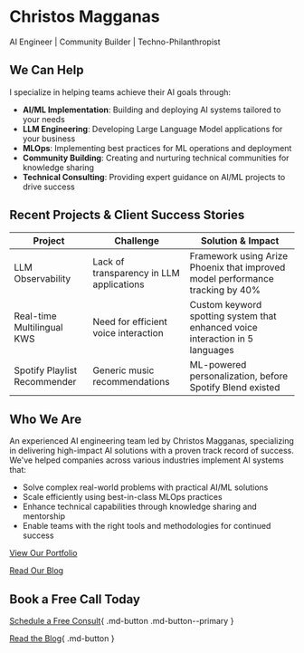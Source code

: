 # Christos Magganas

AI Engineer | Community Builder | Techno-Philanthropist

## We Can Help

I specialize in helping teams achieve their AI goals through:

- **AI/ML Implementation**: Building and deploying AI systems tailored to your needs
- **LLM Engineering**: Developing Large Language Model applications for your business
- **MLOps**: Implementing best practices for ML operations and deployment
- **Community Building**: Creating and nurturing technical communities for knowledge sharing
- **Technical Consulting**: Providing expert guidance on AI/ML projects to drive success

## Recent Projects & Client Success Stories

| Project | Challenge | Solution & Impact |
|---------|-----------|-------------------|
| LLM Observability | Lack of transparency in LLM applications | Framework using Arize Phoenix that improved model performance tracking by 40% |
| Real-time Multilingual KWS | Need for efficient voice interaction | Custom keyword spotting system that enhanced voice interaction in 5 languages |
| Spotify Playlist Recommender | Generic music recommendations | ML-powered personalization, before Spotify Blend existed |

## Who We Are

An experienced AI engineering team led by Christos Magganas, specializing in delivering high-impact AI solutions with a proven track record of success. We've helped companies across various industries implement AI systems that:

- Solve complex real-world problems with practical AI/ML solutions
- Scale efficiently using best-in-class MLOps practices
- Enhance technical capabilities through knowledge sharing and mentorship
- Enable teams with the right tools and methodologies for continued success

[View Our Portfolio](https://cmagganas.github.io/resume/)

[Read Our Blog](./blog/index.md)

## Book a Free Call Today

[Schedule a Free Consult](https://cal.com/christos-magganas/25min){ .md-button .md-button--primary }

[Read the Blog](./blog/index.md){ .md-button }
